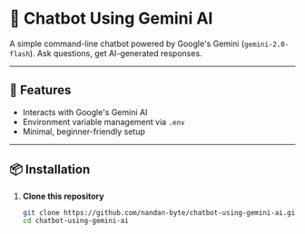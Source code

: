 # 🤖 Chatbot Using Gemini AI

A simple command-line chatbot powered by Google's Gemini (`gemini-2.0-flash`). Ask questions, get AI-generated responses.

---

## 🚀 Features

- Interacts with Google's Gemini AI
- Environment variable management via `.env`
- Minimal, beginner-friendly setup

---

## 📦 Installation

1. **Clone this repository**
   ```bash
   git clone https://github.com/nandan-byte/chatbot-using-gemini-ai.git
   cd chatbot-using-gemini-ai

